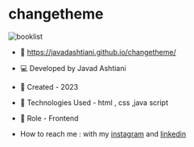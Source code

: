 # changetheme
![booklist](https://github.com/javadashtiani/booklist/assets/134012615/992c0d7c-fefe-48b6-97e6-3c442a7282b5)
- 🔗 https://javadashtiani.github.io/changetheme/
- 💻 Developed by Javad Ashtiani
- 📆 Created - 2023
- 🔧 Technologies Used - html , css ,java script
- 🧑‍ Role - Frontend

- How to reach me : with my [instagram](https://www.instagram.com/javadashtiani_web/) and [linkedin](https://www.linkedin.com/in/javadashtiani/)

